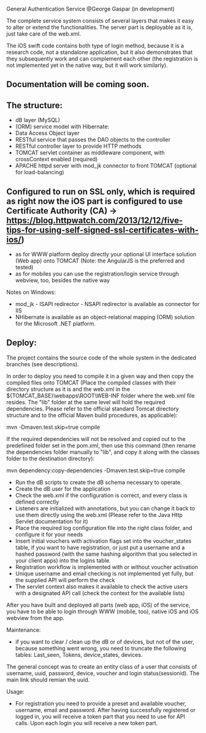 General Authentication Service @George Gaspar
(in development)

The complete service system consists of several layers that makes it easy to alter or extend the functionalities. The server part is deployable as it is, just take care of the web.xml. 

The iOS swift code contains both type of login method, because it is a research code, not a standalone application, but it also demonstrates that they subsequently work and can complement each other (the registration is not implemented yet in the native way, but it will work similarly).

Documentation will be coming soon.
----

The structure:
----
- dB layer (MySQL)
- (ORM) service model with Hibernate:
- Data Access Object layer
- RESTful service that passes the DAO objects to the controller
- RESTful controller layer to provide HTTP methods
- TOMCAT servlet container as middleware component, with crossContext enabled (required)
- APACHE httpd server with mod_jk connector to front TOMCAT (optional for load-balancing) 

Configured to run on SSL only, which is required as right now the iOS part is configured to use Certificate Authority (CA) -> https://blog.httpwatch.com/2013/12/12/five-tips-for-using-self-signed-ssl-certificates-with-ios/)
----
- as for WWW platform deploy directly your optional UI interface solution (Web app) onto TOMCAT (Note: the AngularJS is the preferred and tested)
- as for mobiles you can use the registration/login service through webview, too, besides the native way


Notes on Windows:
- mod_jk - ISAPI redirector - NSAPI redirector is available as connector for IIS
- NHibernate is available as an object-relational mapping (ORM) solution for the Microsoft .NET platform. 

Deploy:
----
The project contains the source code of the whole system in the dedicated branches (see descriptions).

In order to deploy you need to compile it in a given way and then copy the compiled files onto TOMCAT (Place the compiled classes with their directory structure as it is and the web.xml in the ${TOMCAT_BASE}\webapps\ROOT\WEB-INF folder where the web.xml file resides. The "lib" folder at the same level will hold the required dependencies. Please refer to the official standard Tomcat directory structure and to the official Maven build procedures, as applicable):

mvn -Dmaven.test.skip=true compile 

If the required dependencies will not be resolved and copied out to the predefined folder set in the pom.xml, then use this command (then rename the dependencies folder manually to "lib", and copy it along with the classes folder to the destination directory):

mvn dependency:copy-dependencies -Dmaven.test.skip=true compile


- Run the dB scripts to create the dB schema necessary to operate.
- Create the dB user for the application
- Check the web.xml if the configuration is correct, and every class is defined correctly
- Listeners are initialized with annotations, but you can change it back to use them directly using the web.xml (Please refer to the Java Http Servlet documentation for it)
- Place the required log configuration file into the right class folder, and configure it for your needs
- Insert initial vouchers with activation flags set into the voucher_states table, if you want to have registration, or just put a username and a hashed password (with the same hashing algorithm that you selected in your client apps) into the logins table. 
- Registration workflow is implemented with or without voucher activation
- Unique username and email checking is not implemented yet fully, but the supplied API will perform the check
- The servlet context also makes it available to check the active users with a designated API call  (check the context for the available lists)

After you have built and deployed all parts (web app, iOS) of the service, you have to be able to login through WWW (mobile, too), native iOS and iOS webview from the app.

Maintenance:
- if you want to clear / clean up the dB or of devices, but not of the user, because something went wrong, you need to truncate the following tables:  Last_seen, Tokens, device_states, devices. 


The general concept was to create an entity class of a user that consists of username, uuid, password, device, voucher and login status(sessionid). The main link should remian the uuid.

Usage:
- For registration you need to provide a preset and available voucher, username, email and password. After having successfully registered or logged in, you will receive a token part that you need to use for API calls. Upon each login you will receive a new token part.
